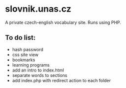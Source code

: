 # slovnik.unas.cz
A private czech-english vocabulary site. Runs using PHP.

## To do list:
- hash password
- css site view
- bookmarks
- learning programs
- add an intro to index.html
- separate words to sections
- add index.php with redirect action to each folder
